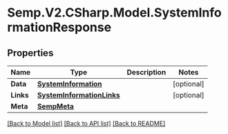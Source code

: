 # Semp.V2.CSharp.Model.SystemInformationResponse
## Properties

Name | Type | Description | Notes
------------ | ------------- | ------------- | -------------
**Data** | [**SystemInformation**](SystemInformation.md) |  | [optional] 
**Links** | [**SystemInformationLinks**](SystemInformationLinks.md) |  | [optional] 
**Meta** | [**SempMeta**](SempMeta.md) |  | 

[[Back to Model list]](../README.md#documentation-for-models) [[Back to API list]](../README.md#documentation-for-api-endpoints) [[Back to README]](../README.md)

